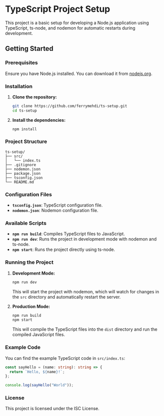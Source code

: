# TypeScript Project Setup

This project is a basic setup for developing a Node.js application using TypeScript, ts-node, and nodemon for automatic restarts during development.

## Getting Started

### Prerequisites

Ensure you have Node.js installed. You can download it from [nodejs.org](https://nodejs.org/).

### Installation

1. **Clone the repository:**
   ```bash
   git clone https://github.com/ferrymehdi/ts-setup.git
   cd ts-setup
   ```

2. **Install the dependencies:**
   ```bash
   npm install
   ```

### Project Structure

```
ts-setup/
├── src/
│   └── index.ts
├── .gitignore
├── nodemon.json
├── package.json
├── tsconfig.json
└── README.md
```

### Configuration Files

- **`tsconfig.json`**: TypeScript configuration file.
- **`nodemon.json`**: Nodemon configuration file.

### Available Scripts

- **`npm run build`**: Compiles TypeScript files to JavaScript.
- **`npm run dev`**: Runs the project in development mode with nodemon and ts-node.
- **`npm start`**: Runs the project directly using ts-node.

### Running the Project

1. **Development Mode:**
   ```bash
   npm run dev
   ```

   This will start the project with nodemon, which will watch for changes in the `src` directory and automatically restart the server.

2. **Production Mode:**
   ```bash
   npm run build
   npm start
   ```

   This will compile the TypeScript files into the `dist` directory and run the compiled JavaScript files.

### Example Code

You can find the example TypeScript code in `src/index.ts`:

```typescript
const sayHello = (name: string): string => {
  return `Hello, ${name}!`;
};

console.log(sayHello("World"));
```

### License

This project is licensed under the ISC License.
